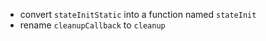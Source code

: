 -   convert `stateInitStatic` into a function named `stateInit`
-   rename `cleanupCallback` to `cleanup`
